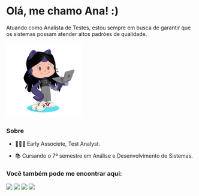 # Olá, me chamo Ana! :)

Atuando como Analista de Testes, estou sempre em busca de garantir que os sistemas possam atender altos padrões de qualidade.

 <img src="octocat-1694227764426.png" width="200" />

### Sobre 

 - 👩🏻‍💻 Early Associete, Test Analyst.

 - 📚 Cursando o 7º semestre em Análise e Desenvolvimento de Sistemas.

### Você também pode me encontrar aqui:

<div>
<a href="https://instagram.com/_analicesouto/" target="_blank"><img loading="lazy" src="https://img.shields.io/badge/-Instagram-%23E4405F?style=for-the-badge&logo=instagram&logoColor=white" target="_blank"></a>
<a href="https://www.twitch.tv/pqannna" target="_blank"><img loading="lazy" src="https://img.shields.io/badge/Twitch-9146FF?style=for-the-badge&logo=twitch&logoColor=white" target="_blank"></a>
<a href = "mailto:analicesantossouto@gmail.com"><img loading="lazy" src="https://img.shields.io/badge/Gmail-D14836?style=for-the-badge&logo=gmail&logoColor=white" target="_blank"></a>
<a href="https://www.linkedin.com/in/analicesouto" target="_blank"><img loading="lazy" src="https://img.shields.io/badge/-LinkedIn-%230077B5?style=for-the-badge&logo=linkedin&logoColor=white" target="_blank"></a>   
</div>
